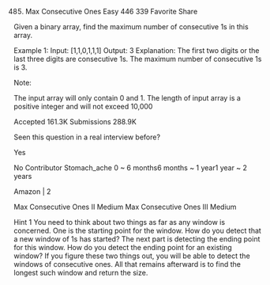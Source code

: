 485. Max Consecutive Ones
Easy 446 339 Favorite Share

Given a binary array, find the maximum number of consecutive 1s in this array.

Example 1:
Input: [1,1,0,1,1,1]
Output: 3
Explanation: The first two digits or the last three digits are consecutive 1s.
    The maximum number of consecutive 1s is 3.

Note:

The input array will only contain 0 and 1.
The length of input array is a positive integer and will not exceed 10,000

Accepted 161.3K
Submissions 288.9K

Seen this question in a real interview before?

Yes

No
Contributor
Stomach_ache
0 ~ 6 months6 months ~ 1 year1 year ~ 2 years

Amazon | 2

Max Consecutive Ones II Medium
Max Consecutive Ones III Medium

Hint 1
You need to think about two things as far as any window is concerned. One is the starting point for the window. How do you detect that a new window of 1s has started? The next part is detecting the ending point for this window. How do you detect the ending point for an existing window? If you figure these two things out, you will be able to detect the windows of consecutive ones. All that remains afterward is to find the longest such window and return the size.
